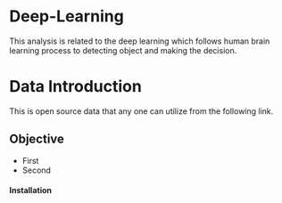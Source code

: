 # Deep-Learning
This analysis is related to the deep learning which follows human brain learning process to detecting object and making the decision. 
# Data Introduction
This is open source data that any one can utilize from the following link.
## Objective
- First
- Second
#### Installation 


